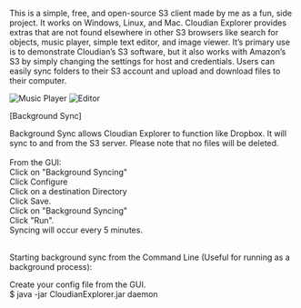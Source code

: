 This is a simple, free, and open-source S3 client made by me as a fun, side project.  It works on Windows, Linux, and Mac.  Cloudian Explorer provides extras that are not found elsewhere in other S3 browsers like search for objects, music player, simple text editor, and image viewer.  It’s primary use is to demonstrate Cloudian’s S3 software, but it also works with Amazon’s S3 by simply changing the settings for host and credentials.  Users can easily sync folders to their S3 account and upload and download files to their computer.



![Music Player](http://www.linux-toys.com/music-new.png)
![Editor](https://linux-toys.com/editor-new.png)

[Background Sync]

Background Sync allows Cloudian Explorer to function like Dropbox. It will sync to and from the S3 server. Please note that no files will be deleted. 
<br>
<br>
From the GUI: 
<br>
Click on "Background Syncing"
<br>
Click Configure
<br>
Click on a destination Directory
<br>
Click Save.
<br>
Click on "Background Syncing"
<br>
Click "Run".
<br>
Syncing will occur every 5 minutes.

<br>
Starting background sync from the Command Line (Useful for running as a background process):

Create your config file from the GUI.
<br>
$ java -jar CloudianExplorer.jar daemon
